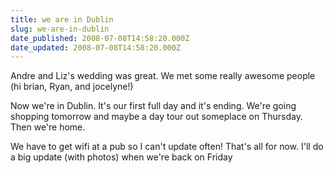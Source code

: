 ```yaml
---
title: we are in Dublin
slug: we-are-in-dublin
date_published: 2008-07-08T14:58:20.000Z
date_updated: 2008-07-08T14:58:20.000Z
---
```


Andre and Liz's wedding was great. We met some really awesome people (hi brian, Ryan, and jocelyne!)

Now we're in Dublin. It's our first full day and it's ending. We're going shopping tomorrow and maybe a day tour out someplace on Thursday. Then we're home.

We have to get wifi at a pub so I can't update often! That's all for now. I'll do a big update (with photos) when we're back on Friday

